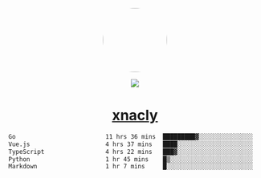 <p align="center">
  <img style="border-radius: 100px" width="128" height="128" src="https://avatars.githubusercontent.com/u/47723417?v=4"/>
</p>
<p align="center">
  <img src="https://komarev.com/ghpvc/?username=xnacly&&style=flat-square"/>
</p>

<h1 align="center"><a href="https://xnacly.me"> xnacly</a> </h1>

<!--START_SECTION:waka-->

```txt
Go                         11 hrs 36 mins  █████████▓░░░░░░░░░░░░░░░   38.59 %
Vue.js                     4 hrs 37 mins   ████░░░░░░░░░░░░░░░░░░░░░   15.38 %
TypeScript                 4 hrs 22 mins   ███▓░░░░░░░░░░░░░░░░░░░░░   14.51 %
Python                     1 hr 45 mins    █▒░░░░░░░░░░░░░░░░░░░░░░░   05.84 %
Markdown                   1 hr 7 mins     █░░░░░░░░░░░░░░░░░░░░░░░░   03.73 %
```

<!--END_SECTION:waka-->
